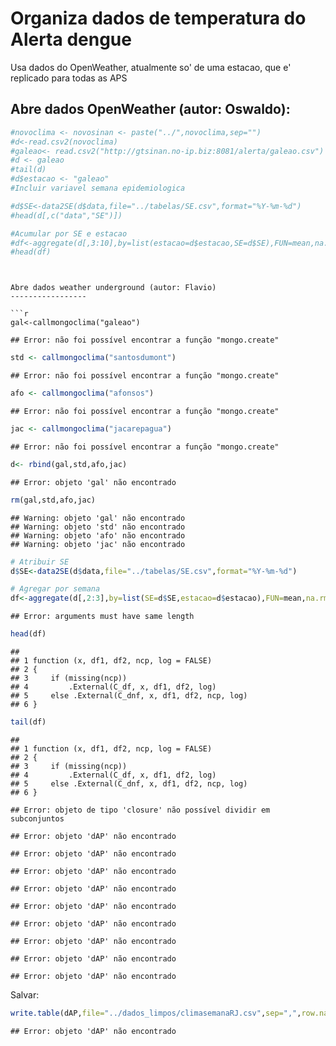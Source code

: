 Organiza dados de temperatura do Alerta dengue 
===============================================
Usa dados do OpenWeather, atualmente so' de uma estacao, que e' replicado para
todas as APS



Abre dados OpenWeather (autor: Oswaldo): 
-----------


```r
#novoclima <- novosinan <- paste("../",novoclima,sep="")
#d<-read.csv2(novoclima)
#galeao<- read.csv2("http://gtsinan.no-ip.biz:8081/alerta/galeao.csv")
#d <- galeao
#tail(d)
#d$estacao <- "galeao"
#Incluir variavel semana epidemiologica

#d$SE<-data2SE(d$data,file="../tabelas/SE.csv",format="%Y-%m-%d")
#head(d[,c("data","SE")])

#Acumular por SE e estacao
#df<-aggregate(d[,3:10],by=list(estacao=d$estacao,SE=d$SE),FUN=mean,na.rm=TRUE)
#head(df)
```

```


Abre dados weather underground (autor: Flavio)
-----------------

```r
gal<-callmongoclima("galeao") 
```

```
## Error: não foi possível encontrar a função "mongo.create"
```

```r
std <- callmongoclima("santosdumont")
```

```
## Error: não foi possível encontrar a função "mongo.create"
```

```r
afo <- callmongoclima("afonsos")
```

```
## Error: não foi possível encontrar a função "mongo.create"
```

```r
jac <- callmongoclima("jacarepagua")
```

```
## Error: não foi possível encontrar a função "mongo.create"
```

```r
d<- rbind(gal,std,afo,jac)
```

```
## Error: objeto 'gal' não encontrado
```

```r
rm(gal,std,afo,jac)
```

```
## Warning: objeto 'gal' não encontrado
## Warning: objeto 'std' não encontrado
## Warning: objeto 'afo' não encontrado
## Warning: objeto 'jac' não encontrado
```

```r
# Atribuir SE
d$SE<-data2SE(d$data,file="../tabelas/SE.csv",format="%Y-%m-%d")

# Agregar por semana
df<-aggregate(d[,2:3],by=list(SE=d$SE,estacao=d$estacao),FUN=mean,na.rm=TRUE)
```

```
## Error: arguments must have same length
```

```r
head(df)
```

```
##                                                   
## 1 function (x, df1, df2, ncp, log = FALSE)        
## 2 {                                               
## 3     if (missing(ncp))                           
## 4         .External(C_df, x, df1, df2, log)       
## 5     else .External(C_dnf, x, df1, df2, ncp, log)
## 6 }
```

```r
tail(df)
```

```
##                                                   
## 1 function (x, df1, df2, ncp, log = FALSE)        
## 2 {                                               
## 3     if (missing(ncp))                           
## 4         .External(C_df, x, df1, df2, log)       
## 5     else .External(C_dnf, x, df1, df2, ncp, log)
## 6 }
```



```
## Error: objeto de tipo 'closure' não possível dividir em subconjuntos
```

```
## Error: objeto 'dAP' não encontrado
```

```
## Error: objeto 'dAP' não encontrado
```

```
## Error: objeto 'dAP' não encontrado
```

```
## Error: objeto 'dAP' não encontrado
```

```
## Error: objeto 'dAP' não encontrado
```

```
## Error: objeto 'dAP' não encontrado
```

```
## Error: objeto 'dAP' não encontrado
```

```
## Error: objeto 'dAP' não encontrado
```

```
## Error: objeto 'dAP' não encontrado
```

Salvar:





```r
write.table(dAP,file="../dados_limpos/climasemanaRJ.csv",sep=",",row.names=FALSE)
```

```
## Error: objeto 'dAP' não encontrado
```
